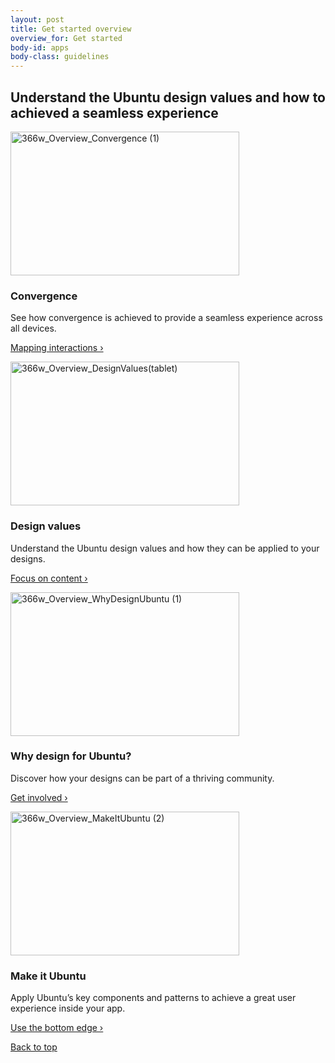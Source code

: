 ```yaml
---
layout: post
title: Get started overview
overview_for: Get started
body-id: apps
body-class: guidelines
---
```




<div id="loop-guidelines" class="col-10">
  <section class="row no-padding-top no-padding-right no-padding-left">
  <div class="col-10">
  <h2>Understand the Ubuntu design values and how to achieved a seamless experience</h2>
</div>
  <div class="col-10">
  <div class="col-5">
  <p><img src="{{ site.assets_path }}c0d4a6e3-366w_Overview_Convergence-1.png" alt="366w_Overview_Convergence (1)" width="366" height="230"></p>
  <h3>Convergence</h3>
  <p>See how convergence is achieved to provide a seamless experience across all devices.</p>
  <p><a href="/apps/get-started/convergence">Mapping interactions &rsaquo;</a></p>
</div>
  <div class="col-5">
  <p><img src="{{ site.assets_path }}26e0b30d-366w_Overview_DesignValuestablet.png" alt="366w_Overview_DesignValues(tablet)" width="366" height="230"></p>
  <h3>Design values</h3>
  <p>Understand the Ubuntu design values and how they can be applied to your designs.</p>
  <p><a href="/apps/get-started/design-values">Focus on content &rsaquo;</a></p>
</div>
</div>
  <div class="col-10">
  <div class="col-5">
  <p><img src="{{ site.assets_path }}cd978d76-366w_Overview_WhyDesignUbuntu-1.png" alt="366w_Overview_WhyDesignUbuntu (1)" width="366" height="230"></p>
  <h3>Why design for Ubuntu?</h3>
  <p>Discover how your designs can be part of a thriving community.</p>
  <p><a href="/apps/get-started/why-design-for-ubuntu">Get involved &rsaquo;</a></p>
</div>
  <div class="col-5">
  <p><img src="{{ site.assets_path }}b27d45cd-366w_Overview_MakeItUbuntu-2.png" alt="366w_Overview_MakeItUbuntu (2)" width="366" height="230"></p>
  <h3>Make it Ubuntu</h3>
  <p>Apply Ubuntu&#8217;s key components and patterns to achieve a great user experience inside your app.</p>
  <p><a href="/apps/get-started/make-it-ubuntu">Use the bottom edge &rsaquo;</a></p>
</div>
</div>
</section>
  <section class="row no-padding-right no-padding-left no-border">
  <div class="link-top not-for-small">
  <a href="#">Back to top</a>
</div>
</section>
</div>
